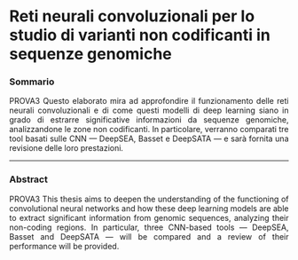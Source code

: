 # Reti neurali convoluzionali per lo studio di varianti non codificanti in sequenze genomiche

### Sommario

<div style="text-align: justify; text-justify: inter-word;">
<!-- BEGIN SOMMARIO -->
    PROVA3 Questo elaborato mira ad approfondire il funzionamento delle reti neurali convoluzionali e di come questi modelli di deep learning siano in grado di estrarre significative informazioni da sequenze genomiche, analizzandone le zone non codificanti. In particolare, verranno comparati tre tool basati sulle CNN — DeepSEA, Basset e DeepSATA — e sarà fornita una revisione delle loro prestazioni. 
<!-- END SOMMARIO -->
</div>

___

### Abstract

<div style="text-align: justify; text-justify: inter-word;">
<!-- BEGIN ABSTRACT -->
    PROVA3 This thesis aims to deepen the understanding of the functioning of convolutional neural networks and how these deep learning models are able to extract significant information from genomic sequences, analyzing their non-coding regions. In particular, three CNN-based tools — DeepSEA, Basset and DeepSATA — will be compared and a review of their performance will be provided.
<!-- END ABSTRACT -->
</div>
